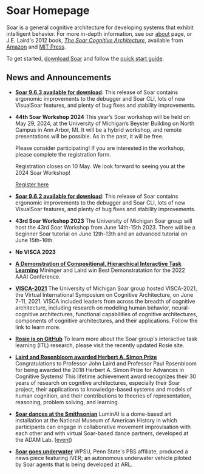 # Soar Homepage

Soar is a general cognitive architecture for developing systems that exhibit
intelligent behavior. For more in-depth information, see our [about](home/About.md)
page, or J.E. Laird's 2012 book,
[*The Soar Cognitive Architecture*](http://www.eecs.umich.edu/~soar/sitemaker/misc/7688_jkt_au.pdf),
available from [Amazon](http://www.amazon.com/Soar-Cognitive-Architecture-John-Laird/dp/0262122960/ref=sr_1_sc_1?ie=UTF8&qid=1332172759&sr=8-1-spell)
and [MIT Press](https://mitpress.mit.edu/books/soar-cognitive-architecture).

To get started, [download Soar](https://github.com/SoarGroup/Soar/releases/download/releases%2F{{soar_version}}/Soar-Release-{{soar_version}}.zip)
and follow the [quick start guide](home/QuickStart.md).

## News and Announcements

*   [**Soar 9.6.3 available for download**](https://github.com/SoarGroup/Soar/releases/download/releases%2F{{soar_version}}/SoarSuite_{{soar_version}}-Multiplatform.zip):
This release of Soar contains ergonomic improvements to the debugger and Soar CLI,
lots of new VisualSoar features, and plenty of bug fixes and stability improvements.
*   **44th Soar Workshop 2024** This year’s Soar workshop will be held on May 29,
2024, at the University of Michigan’s Beyster Building on North Campus in Ann
Arbor, MI. It will be a hybrid workshop, and remote presentations will be possible.
As in the past, it will be free.

    Please consider participating! If you are interested in the workshop, please
complete the registration form.

    Registration closes on 10 May. We look forward to seeing you at the 2024 Soar
    Workshop!

    [Register here](https://forms.gle/M1JRwpVZPgy5hQc3A)

*   [**Soar 9.6.2 available for download**](https://github.com/SoarGroup/Soar/releases/download/releases%2F{{soar_version}}/Soar-Release-{{soar_version}}.zip):
This release of Soar contains ergonomic improvements to the debugger and Soar CLI,
lots of new VisualSoar features, and plenty of bug fixes and stability improvements.
*   **43rd Soar Workshop 2023** The University of Michigan Soar group will host
the 43rd Soar Workshop from June 14th-15th 2023. There will be a beginner Soar
tutorial on June 12th-13th and an advanced tutorial on June 15th-16th.
*   **No VISCA 2023**
*   [**A Demonstration of Compositional, Hierarchical Interactive Task Learning**](https://cse.engin.umich.edu/stories/aaai-best-demonstration-award-for-developing-an-ai-agent-that-learns-tasks-from-natural-language-instructions)
Mininger and Laird win Best Demonstratation for the 2022 AAAI Conference.
*   [**VISCA-2021**](https://visca.engin.umich.edu/) The University of Michigan
Soar group hosted VISCA-2021, the Virtual International Symposium on Cognitive
Architecture, on June 7-11, 2021. VISCA included leaders from across the breadth
of cognitive architecture, including research on modeling human behavior,
neural-cognitive architectures, functional capabilities of cognitive architectures,
components of cognitive architectures, and their applications. Follow the link to
learn more.
*   [**Rosie is on GitHub**](https://soargroup.github.io/rosie/) To learn more
about the Soar group's interactive task learning (ITL) research, please visit the
recently updated Rosie site.
*   [**Laird and Rosenbloom awarded Herbert A. Simon Prize**](https://news.engin.umich.edu/2019/01/recognizing-a-lifetime-of-achievement-in-cognitive-systems/)
Congratulations to Professor John Laird and Professor Paul Rosenbloom for being
awarded the 2018 Herbert A. Simon Prize for Advances in Cognitive Systems! This
lifetime achievement award recognizes their 30 years of research on cognitive
architectures, especially their Soar project, their applications to knowledge-based
systems and models of human cognition, and their contributions to theories of
representation, reasoning, problem solving, and learning.
*   [**Soar dances at the Smithsonian**](https://drive.google.com/file/d/0B7Q1JqWywb_ndDBILVUwd084N00/view)
LuminAI is a dome-based art installation at the National Museum of American History
in which participants can engage in collaborative movement improvisation with
each other and with virtual Soar-based dance partners, developed at the ADAM Lab.
([event](https://acceleratefestival.com/acc_project/luminal/))
*   [**Soar goes underwater**](https://www.youtube.com/watch?v=0uvAieZqwEQ)
WPSU, Penn State's PBS affiliate, produced a news piece featuring IVER; an autonomous
underwater vehicle piloted by Soar agents that is being developed at ARL.
